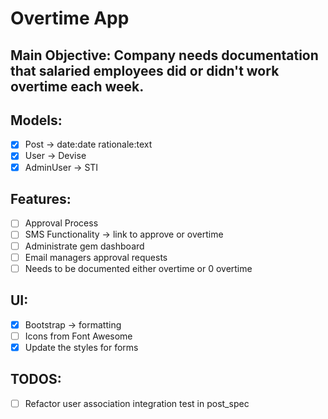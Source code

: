 # Overtime App

## Main Objective: Company needs documentation that salaried employees did or didn't work overtime each week.

## Models:
- [x] Post -> date:date rationale:text
- [x] User -> Devise
- [x] AdminUser -> STI

## Features:
- [ ] Approval Process
- [ ] SMS Functionality -> link to approve or overtime
- [ ] Administrate gem dashboard
- [ ] Email managers approval requests
- [ ] Needs to be documented either overtime or 0 overtime

## UI:
- [x] Bootstrap -> formatting
- [ ] Icons from Font Awesome
- [x] Update the styles for forms

## TODOS:
- [ ] Refactor user association integration test in post_spec
